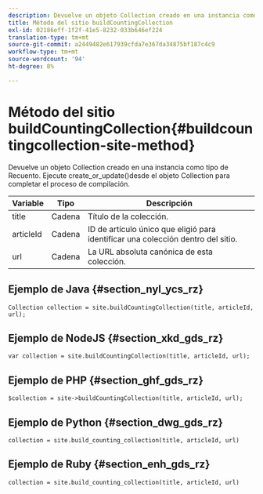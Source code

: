 ```yaml
---
description: Devuelve un objeto Collection creado en una instancia como tipo de Recuento. Ejecute create_or_update()desde el objeto Collection para completar el proceso de compilación.
title: Método del sitio buildCountingCollection
exl-id: 02186eff-1f2f-41e5-8232-033b646ef224
translation-type: tm+mt
source-git-commit: a2449482e617939cfda7e367da34875bf187c4c9
workflow-type: tm+mt
source-wordcount: '94'
ht-degree: 8%

---
```


# Método del sitio buildCountingCollection{#buildcountingcollection-site-method}

Devuelve un objeto Collection creado en una instancia como tipo de Recuento. Ejecute create_or_update()desde el objeto Collection para completar el proceso de compilación.

| Variable | Tipo | Descripción |
|--- |--- |--- |
| title | Cadena | Título de la colección. |
| articleId | Cadena | ID de artículo único que eligió para identificar una colección dentro del sitio. |
| url | Cadena | La URL absoluta canónica de esta colección. |

## Ejemplo de Java {#section_nyl_ycs_rz}

```
Collection collection = site.buildCountingCollection(title, articleId, url); 
```

## Ejemplo de NodeJS {#section_xkd_gds_rz}

```
var collection = site.buildCountingCollection(title, articleId, url); 
```

## Ejemplo de PHP {#section_ghf_gds_rz}

```
$collection = site->buildCountingCollection(title, articleId, url); 
```

## Ejemplo de Python {#section_dwg_gds_rz}

```
collection = site.build_counting_collection(title, articleId, url) 
```

## Ejemplo de Ruby {#section_enh_gds_rz}

```
collection = site.build_counting_collection(title, articleId, url) 
```
